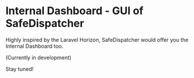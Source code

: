 # Internal Dashboard - GUI of SafeDispatcher

Highly inspired by the Laravel Horizon, SafeDispatcher would offer you the Internal Dashboard too.

(Currently in development)

Stay tuned!
